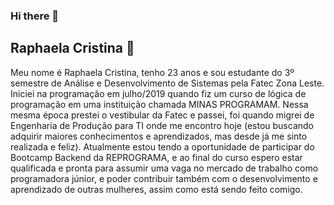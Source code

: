 ### Hi there 👋

## Raphaela Cristina :sunflower:


Meu nome é Raphaela Cristina, tenho 23 anos e sou estudante do 3º semestre de Análise e Desenvolvimento de Sistemas pela Fatec Zona Leste.
Iniciei na programação em julho/2019 quando fiz um curso de lógica de programação em uma instituição chamada MINAS PROGRAMAM. Nessa mesma época prestei o vestibular da Fatec e passei, foi quando migrei de Engenharia de Produção para TI onde me encontro hoje (estou buscando adquirir maiores conhecimentos e aprendizados, mas desde já me sinto realizada e feliz).
Atualmente estou tendo a oportunidade de participar do Bootcamp Backend da REPROGRAMA, e ao final do curso espero estar qualificada e pronta para assumir uma vaga no mercado de trabalho como programadora júnior, e poder contribuir também com o desenvolvimento e aprendizado de outras mulheres, assim como está sendo feito comigo.

<!--
**RaphaelaCristina/RaphaelaCristina** is a ✨ _special_ ✨ repository because its `README.md` (this file) appears on your GitHub profile.

Here are some ideas to get you started:

- 🔭 I’m currently working on ...
- 🌱 I’m currently learning ...
- 👯 I’m looking to collaborate on ...
- 🤔 I’m looking for help with ...
- 💬 Ask me about ...
- 📫 How to reach me: ...
- 😄 Pronouns: ...
- ⚡ Fun fact: ...
-->
